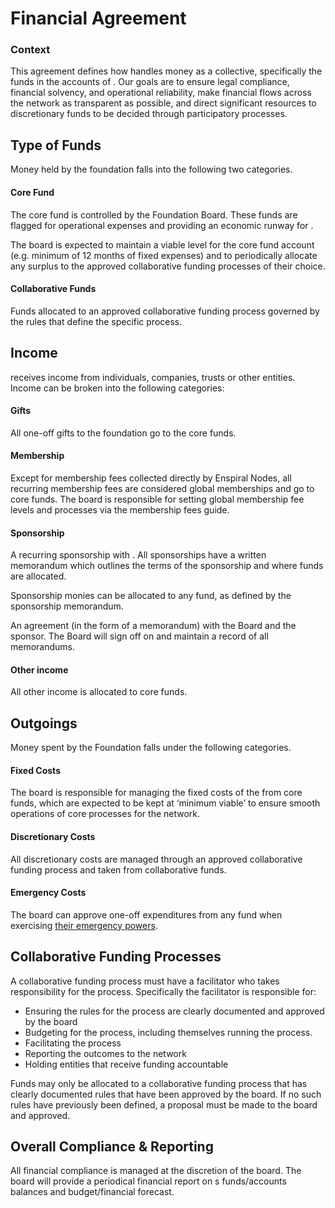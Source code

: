 # Financial Agreement

### Context

This agreement defines how  handles money as a collective, specifically the funds in the accounts of . Our goals are to ensure legal compliance, financial solvency, and operational reliability, make financial flows across the network as transparent as possible, and direct significant resources to discretionary funds to be decided through participatory processes.

## Type of Funds

Money held by the foundation falls into the following two categories.

#### Core Fund

The core fund is controlled by the Foundation Board. These funds are flagged for operational expenses and providing an economic runway for .

The board is expected to maintain a viable level for the core fund account \(e.g. minimum of 12 months of fixed expenses\) and to periodically allocate any surplus to the approved collaborative funding processes of their choice.

#### Collaborative Funds

Funds allocated to an approved collaborative funding process governed by the rules that define the specific process.

## Income

 receives income from individuals, companies, trusts or other entities. Income can be broken into the following categories:

#### Gifts

All one-off gifts to the foundation go to the core funds.

#### Membership

Except for membership fees collected directly by Enspiral Nodes, all recurring membership fees are considered global memberships and go to core funds. The board is responsible for setting global membership fee levels and processes via the membership fees guide.

#### Sponsorship

A recurring sponsorship with . All sponsorships have a written memorandum which outlines the terms of the sponsorship and where funds are allocated.

Sponsorship monies can be allocated to any fund, as defined by the sponsorship memorandum.

An agreement \(in the form of a memorandum\) with the  Board and the sponsor. The Board will sign off on and maintain a record of all memorandums.

#### Other income

All other income is allocated to core funds.

## Outgoings

Money spent by the Foundation falls under the following categories.

#### Fixed Costs

The board is responsible for managing the fixed costs of the  from core funds, which are expected to be kept at ‘minimum viable’ to ensure smooth operations of core processes for the  network.

#### Discretionary Costs

All discretionary costs are managed through an approved collaborative funding process and taken from collaborative funds.

#### Emergency Costs

The board can approve one-off expenditures from any fund when exercising [their emergency powers](https://github.com/enspiral/handbook/tree/d3234f4c1fe3afc87e5231beeb2d3926aee696d2/agreements/board.html#emergency-powers).

## Collaborative Funding Processes

A collaborative funding process must have a facilitator who takes responsibility for the process. Specifically the facilitator is responsible for:

* Ensuring the rules for the process are clearly documented and approved by the board
* Budgeting for the process, including themselves running the process.
* Facilitating the process
* Reporting the outcomes to the network
* Holding entities that receive funding accountable

Funds may only be allocated to a collaborative funding process that has clearly documented rules that have been approved by the board. If no such rules have previously been defined, a proposal must be made to the board and approved.

## Overall Compliance & Reporting

All financial compliance is managed at the discretion of the board. The board will provide a periodical financial report on s funds/accounts balances and budget/financial forecast.

